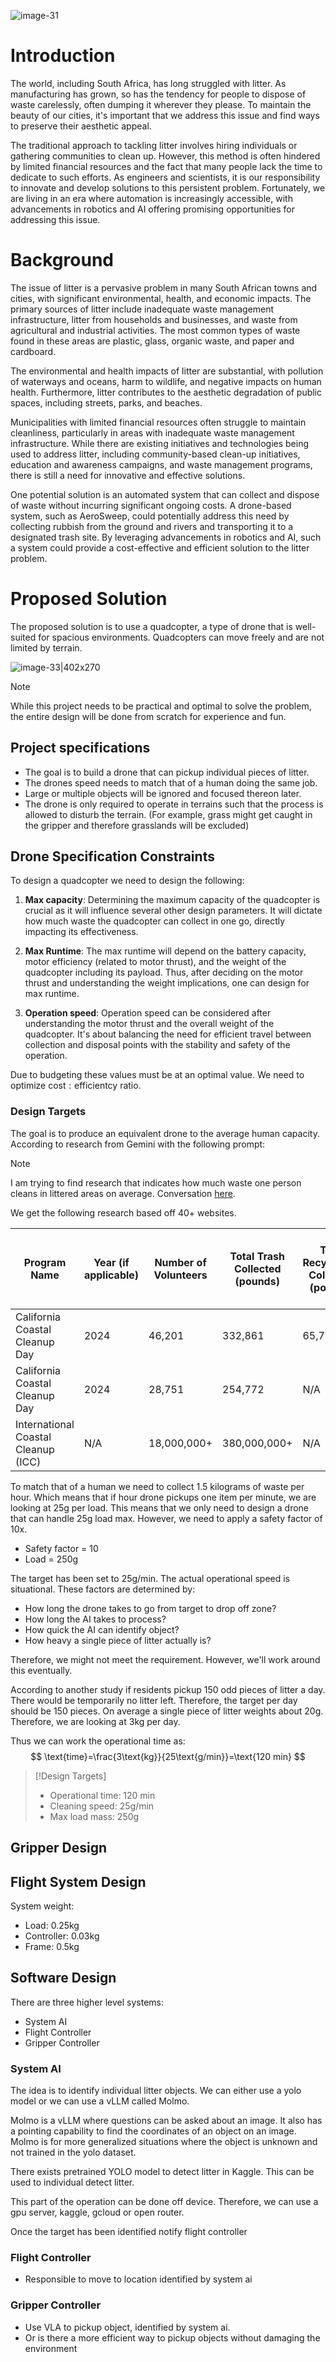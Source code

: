 ![image-31](../Images/image-31.png)
# Introduction
The world, including South Africa, has long struggled with litter. As manufacturing has grown, so has the tendency for people to dispose of waste carelessly, often dumping it wherever they please. To maintain the beauty of our cities, it's important that we address this issue and find ways to preserve their aesthetic appeal.

The traditional approach to tackling litter involves hiring individuals or gathering communities to clean up. However, this method is often hindered by limited financial resources and the fact that many people lack the time to dedicate to such efforts. As engineers and scientists, it is our responsibility to innovate and develop solutions to this persistent problem. Fortunately, we are living in an era where automation is increasingly accessible, with advancements in robotics and AI offering promising opportunities for addressing this issue.

# Background
The issue of litter is a pervasive problem in many South African towns and cities, with significant environmental, health, and economic impacts. The primary sources of litter include inadequate waste management infrastructure, litter from households and businesses, and waste from agricultural and industrial activities. The most common types of waste found in these areas are plastic, glass, organic waste, and paper and cardboard.

The environmental and health impacts of litter are substantial, with pollution of waterways and oceans, harm to wildlife, and negative impacts on human health. Furthermore, litter contributes to the aesthetic degradation of public spaces, including streets, parks, and beaches.

Municipalities with limited financial resources often struggle to maintain cleanliness, particularly in areas with inadequate waste management infrastructure. While there are existing initiatives and technologies being used to address litter, including community-based clean-up initiatives, education and awareness campaigns, and waste management programs, there is still a need for innovative and effective solutions.

One potential solution is an automated system that can collect and dispose of waste without incurring significant ongoing costs. A drone-based system, such as AeroSweep, could potentially address this need by collecting rubbish from the ground and rivers and transporting it to a designated trash site. By leveraging advancements in robotics and AI, such a system could provide a cost-effective and efficient solution to the litter problem.

<div class="page-break" style="page-break-before: always;"></div>

# Proposed Solution
The proposed solution is to use a quadcopter, a type of drone that is well-suited for spacious environments. Quadcopters can move freely and are not limited by terrain.

![image-33|402x270](../Images/image-33.png)

> [!NOTE]
> While this project needs to be practical and optimal to solve the problem, the entire design will be done from scratch for experience and fun.

## Project specifications
 - The goal is to build a drone that can pickup individual pieces of litter. 
 - The drones speed needs to match that of a human doing the same job.
 - Large or multiple objects will be ignored and focused thereon later.
 - The drone is only required to operate in terrains such that the process is allowed to disturb the terrain. (For example, grass might get caught in the gripper and therefore grasslands will be excluded)

## Drone Specification Constraints
To design a quadcopter we need to design the following:

1. **Max capacity**: Determining the maximum capacity of the quadcopter is crucial as it will influence several other design parameters. It will dictate how much waste the quadcopter can collect in one go, directly impacting its effectiveness.

2. **Max Runtime**: The max runtime will depend on the battery capacity, motor efficiency (related to motor thrust), and the weight of the quadcopter including its payload. Thus, after deciding on the motor thrust and understanding the weight implications, one can design for max runtime.

3. **Operation speed**: Operation speed can be considered after understanding the motor thrust and the overall weight of the quadcopter. It's about balancing the need for efficient travel between collection and disposal points with the stability and safety of the operation.

Due to budgeting these values must be at an optimal value. We need to optimize $\text{cost}:\text{efficientcy}$ ratio.

### **Design Targets**
The goal is to produce an equivalent drone to the average human capacity. According to research from Gemini with the following prompt:

> [!NOTE]
> I am trying to find research that indicates how much waste one person cleans in littered areas on average. Conversation [here](https://g.co/gemini/share/4cbd070eca62).

We get the following research based off 40+ websites.

| Program Name                        | Year (if applicable) | Number of Volunteers | Total Trash Collected (pounds) | Total  Recyclables Collected (pounds) | Average Waste per Volunteer (pounds) | Estimated Waste per Person per Hour (pounds) |
| ----------------------------------- | -------------------- | -------------------- | ------------------------------ | ------------------------------------- | ------------------------------------ | -------------------------------------------- |
| California Coastal Cleanup Day      | 2024                 | 46,201               | 332,861                        | 65,793                                | 10.05                                | 3.35                                         |
| California Coastal Cleanup Day      | 2024                 | 28,751               | 254,772                        | N/A                                   | 8.86                                 | 2.95                                         |
| International Coastal Cleanup (ICC) | N/A                  | 18,000,000+          | 380,000,000+                   | N/A                                   | 21.11                                | N/A (duration varies)                        |

To match that of a human we need to collect 1.5 kilograms of waste per hour. Which means that if hour drone pickups one item per minute, we are looking at 25g per load. This means that we only need to design a drone that can handle 25g load max. However, we need to apply a safety factor of 10x.

- Safety factor = 10
- Load = 250g

The target has been set to 25g/min. The actual operational speed is situational. These factors are determined by:
- How long the drone takes to go from target to drop off zone?
- How long the AI takes to process?
- How quick the AI can identify object?
- How heavy a single piece of litter actually is?

Therefore, we might not meet the requirement. However, we'll work around this eventually.

According to another study if residents pickup 150 odd pieces of litter a day. There would be temporarily no litter left. Therefore, the target per day should be 150 pieces. On average a single piece of litter weights about 20g. Therefore, we are looking at 3kg per day.

Thus we can work the operational time as:
$$
\text{time}=\frac{3\text{kg}}{25\text{g/min}}=\text{120 min}
$$

> [!Design Targets]
> - Operational time: 120 min
> - Cleaning speed: 25g/min
> - Max load mass: 250g

## Gripper Design

## Flight System Design

System weight:
- Load: 0.25kg
- Controller: 0.03kg
- Frame: 0.5kg

## Software Design
There are three higher level systems:
- System AI
- Flight Controller
- Gripper Controller

### System AI
The idea is to identify individual litter objects. We can either use a yolo model or we can use a vLLM called Molmo. 

Molmo is a vLLM where questions can be asked about an image. It also has a pointing capability to find the coordinates of an object on an image. Molmo is for more generalized situations where the object is unknown and not trained in the yolo dataset.

There exists pretrained YOLO model to detect litter in Kaggle. This can be used to individual detect litter.

This part of the operation can be done off device. Therefore, we can use a gpu server, kaggle, gcloud or open router.

Once the target has been identified notify flight controller

### Flight Controller
- Responsible to move to location identified by system ai

### Gripper Controller
- Use VLA to pickup object, identified by system ai.
- Or is there a more efficient way to pickup objects without damaging the environment